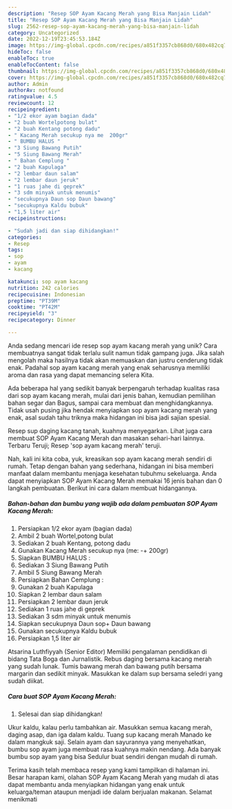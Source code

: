 ```yaml
---
description: "Resep SOP Ayam Kacang Merah yang Bisa Manjain Lidah"
title: "Resep SOP Ayam Kacang Merah yang Bisa Manjain Lidah"
slug: 2562-resep-sop-ayam-kacang-merah-yang-bisa-manjain-lidah
category: Uncategorized
date: 2022-12-19T23:45:53.184Z
image: https://img-global.cpcdn.com/recipes/a851f3357cb868d0/680x482cq70/sop-ayam-kacang-merah-foto-resep-utama.jpg
hideToc: false
enableToc: true
enableTocContent: false
thumbnail: https://img-global.cpcdn.com/recipes/a851f3357cb868d0/680x482cq70/sop-ayam-kacang-merah-foto-resep-utama.jpg
cover: https://img-global.cpcdn.com/recipes/a851f3357cb868d0/680x482cq70/sop-ayam-kacang-merah-foto-resep-utama.jpg
author: Admin
authorAv: notfound
ratingvalue: 4.5
reviewcount: 12
recipeingredient:
- "1/2 ekor ayam bagian dada"
- "2 buah Wortelpotong bulat"
- "2 buah Kentang potong dadu"
- " Kacang Merah secukup nya me  200gr"
- " BUMBU HALUS "
- "3 Siung Bawang Putih"
- "5 Siung Bawang Merah"
- " Bahan Cemplung "
- "2 buah Kapulaga"
- "2 lembar daun salam"
- "2 lembar daun jeruk"
- "1 ruas jahe di geprek"
- "3 sdm minyak untuk menumis"
- "secukupnya Daun sop Daun bawang"
- "secukupnya Kaldu bubuk"
- "1,5 liter air"
recipeinstructions:

- "Sudah jadi dan siap dihidangkan!"
categories:
- Resep
tags:
- sop
- ayam
- kacang

katakunci: sop ayam kacang 
nutrition: 242 calories
recipecuisine: Indonesian
preptime: "PT39M"
cooktime: "PT42M"
recipeyield: "3"
recipecategory: Dinner

---
```





Anda sedang mencari ide resep sop ayam kacang merah yang unik? Cara membuatnya sangat tidak terlalu sulit namun tidak gampang juga. Jika salah mengolah maka hasilnya tidak akan memuaskan dan justru cenderung tidak enak. Padahal sop ayam kacang merah yang enak seharusnya memiliki aroma dan rasa yang dapat memancing selera Kita.





Ada beberapa hal yang sedikit banyak berpengaruh terhadap kualitas rasa dari sop ayam kacang merah, mulai dari jenis bahan, kemudian pemilihan bahan segar dan Bagus, sampai cara membuat dan menghidangkannya. Tidak usah pusing jika hendak menyiapkan sop ayam kacang merah yang enak,      asal sudah tahu triknya maka hidangan ini bisa jadi sajian spesial.














Resep sup daging kacang tanah, kuahnya menyegarkan. Lihat juga cara membuat SOP Ayam Kacang Merah dan masakan sehari-hari lainnya. Terbaru Teruji; Resep &#39;sop ayam kacang merah&#39; teruji.






Nah, kali ini kita coba, yuk, kreasikan sop ayam kacang merah sendiri di rumah. Tetap dengan bahan yang sederhana, hidangan ini bisa memberi manfaat dalam membantu menjaga kesehatan tubuhmu sekeluarga. Anda dapat menyiapkan SOP Ayam Kacang Merah memakai 16 jenis bahan dan 0 langkah pembuatan. Berikut ini cara dalam membuat hidangannya.

<!--inarticleads1-->

##### Bahan-bahan dan bumbu yang wajib ada dalam pembuatan SOP Ayam Kacang Merah:

1. Persiapkan 1/2 ekor ayam (bagian dada)
1. Ambil 2 buah Wortel,potong bulat
1. Sediakan 2 buah Kentang, potong dadu
1. Gunakan  Kacang Merah secukup nya (me: -+ 200gr)
1. Siapkan  BUMBU HALUS :
1. Sediakan 3 Siung Bawang Putih
1. Ambil 5 Siung Bawang Merah
1. Persiapkan  Bahan Cemplung :
1. Gunakan 2 buah Kapulaga
1. Siapkan 2 lembar daun salam
1. Persiapkan 2 lembar daun jeruk
1. Sediakan 1 ruas jahe di geprek
1. Sediakan 3 sdm minyak untuk menumis
1. Siapkan secukupnya Daun sop+ Daun bawang
1. Gunakan secukupnya Kaldu bubuk
1. Persiapkan 1,5 liter air


Atsarina Luthfiyyah (Senior Editor) Memiliki pengalaman pendidikan di bidang Tata Boga dan Jurnalistik. Rebus daging bersama kacang merah yang sudah lunak. Tumis bawang merah dan bawang putih bersama margarin dan sedikit minyak. Masukkan ke dalam sup bersama seledri yang sudah diikat. 

<!--inarticleads2-->

##### Cara buat SOP Ayam Kacang Merah:


1. Selesai dan siap dihidangkan!

Ukur kaldu, kalau perlu tambahkan air. Masukkan semua kacang merah, daging asap, dan iga dalam kaldu. Tuang sup kacang merah Manado ke dalam mangkuk saji. Selain ayam dan sayurannya yang menyehatkan, bumbu sop ayam juga membuat rasa kuahnya makin nendang. Ada banyak bumbu sop ayam yang bisa Sedulur buat sendiri dengan mudah di rumah. 

Terima kasih telah membaca resep yang kami tampilkan di halaman ini. Besar harapan kami, olahan SOP Ayam Kacang Merah yang mudah di atas dapat membantu anda menyiapkan hidangan yang enak untuk keluarga/teman ataupun menjadi ide dalam berjualan makanan. Selamat menikmati
